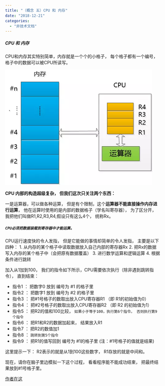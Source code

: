 ```yaml
---
title: "（概念 五）CPU 和 内存"
date: "2018-12-21"
categories: 
  - "非技术文档"
---
```


##### CPU 和 内存

CPU和内存其实特别简单，内存就是一个个的小格子， 每个格子都有一个编号， 格子中的数据可以被CPU所读写。

[![](images/cpu.png)](http://qiniu.dev-share.top/image/png/cpu.png)

**CPU 内部的构造超级复杂， 但我们这次只关注两个东西：**

一是运算器，可以做各种运算， 但是有个限制，这个**运算器不能直接操作内存进行运算**， 他在运算时使用的是内部的数据格子（学名叫寄存器）， 为了区分开， 我把他们叫做R1,R2,R3,R4,假设只有这么4个， 统称Rx。

##### `CPU必须把数据装载到寄存器中才能运算。`

CPU运行速度快的令人发指， 但是它能做的事情却简单的令人发指， 主要是以下四种： 1. 从内存的某个格子中读取数据放入自己内部的寄存器Rx 2. 把Rx的数据写入内存的某个格子中（会把原有数据覆盖） 3. 进行数学运算和逻辑运算 4. 根据条件进行跳转

加入从1加到100， 我们的指令如下所示，CPU需要依次执行（除非遇到跳转指令）， 直到结束：

- 指令1 ： 把数字0 放到 编号为 #1 的格子里
- 指令2 ： 把数字1 放到 编号为 #2 的格子里
- 指令3 ： 把#1号格子的数取出放入CPU寄存器R1 （即 R1的初始值为0）
- 指令4 ： 把#2号格子的数取出放入CPU寄存器R2 （即 R2 的初始值为1）
- 指令5 ： 把R2的值和100比较， `如果小于等于100，执行第6个指令， 否则执行第9个指令`
- 指令6 ： 把R1和R2的数据加起来， 结果放入R1
- 指令7 ： 把R2的数值加1
- 指令8 ： `跳转到第5个指令`
- 指令9 ： 把R1的值写回到 编号为 #1的格子里 (注：#1号格子的值就是结果)

这里提示一下： R2表示的就是从1到100这些数字， R1存放的就是中间和。

现在，请你在脑子里边模拟一下这个过程， 看看程序能不能成功结束， 把最终结果放到#1号格子里。

[作者在这](https://mp.weixin.qq.com/s?__biz=MzAxOTc0NzExNg==&mid=2665513478&idx=1&sn=400cedb83e396021cbe04e3505cd7c2c&chksm=80d67a45b7a1f35371e2ba94c422adb3c55674eb0d496feeaa7e06f5ea46dd23d68f5c1270e2&scene=21#wechat_redirect "作者在这")
